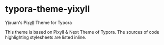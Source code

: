 # typora-theme-yixyll

Ỵịx̣uan's Pix̣ỵḷḷ Theme for Typora

This theme is based on Pixyll & Next Theme of Typora.
The sources of code highlighting stylesheets are listed inline.
